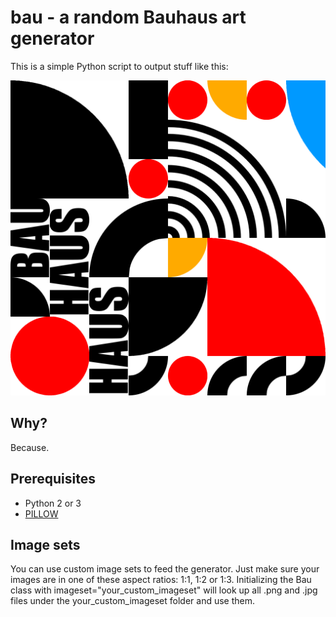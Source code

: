 # bau - a random Bauhaus art generator

This is a simple Python script to output stuff like this:

![sample1](samples/out_180396.png)

## Why?

Because.

## Prerequisites

* Python 2 or 3
* [PILLOW](https://pillow.readthedocs.io/)

## Image sets

You can use custom image sets to feed the generator. Just make sure your images are in one of these aspect ratios: 1:1, 1:2 or 1:3. Initializing the Bau class with imageset="your_custom_imageset" will look up all .png and .jpg files under the your_custom_imageset folder and use them.
